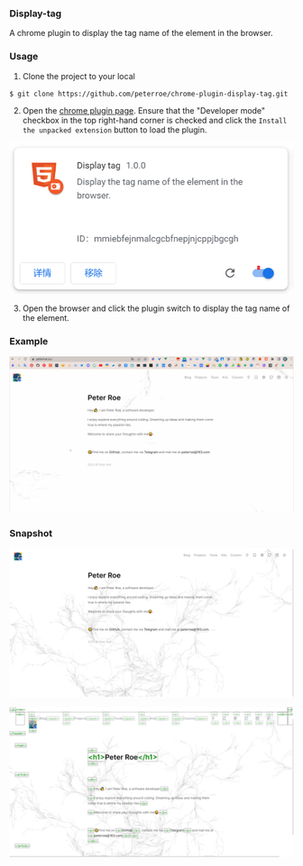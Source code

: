 ### Display-tag

A chrome plugin to display the tag name of the element in the browser.

### Usage

1. Clone the project to your local

```shell
$ git clone https://github.com/peterroe/chrome-plugin-display-tag.git
```

2. Open the [chrome plugin page](chrome://extensions/). Ensure that the "Developer mode" checkbox in the top right-hand corner is checked and click the `Install the unpacked extension` button to load the plugin.

![img](./plugin.png)

3. Open the browser and click the plugin switch to display the tag name of the element.

### Example

![img](./demo.gif)

### Snapshot

![img](before.png)

![img](after.png)

 


